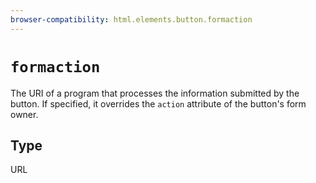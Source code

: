 ```yaml
---
browser-compatibility: html.elements.button.formaction
---
```


# `formaction`

The URI of a program that processes the information submitted by the
button. If specified, it overrides the `action` attribute of the
button's form owner.

## Type

URL
